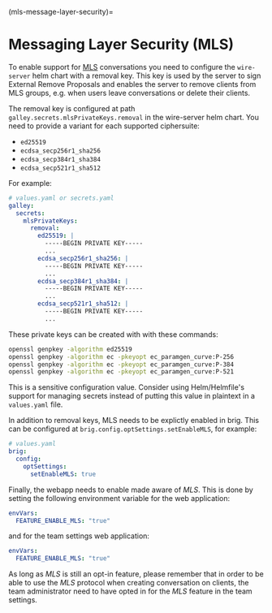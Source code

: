 (mls-message-layer-security)=

# Messaging Layer Security (MLS)

To enable support for [MLS](https://datatracker.ietf.org/wg/mls/documents/)
conversations you need to configure the `wire-server` helm chart with a removal
key. This key is used by the server to sign External Remove Proposals and
enables the server to remove clients from MLS groups, e.g. when users leave
conversations or delete their clients.

The removal key is configured at path
`galley.secrets.mlsPrivateKeys.removal` in the wire-server helm chart.
You need to provide a variant for each supported ciphersuite:
- `ed25519`
- `ecdsa_secp256r1_sha256`
- `ecdsa_secp384r1_sha384`
- `ecdsa_secp521r1_sha512`


For example:

```yaml
# values.yaml or secrets.yaml
galley:
  secrets:
    mlsPrivateKeys:
      removal:
        ed25519: |
          -----BEGIN PRIVATE KEY-----
          ...
        ecdsa_secp256r1_sha256: |
          -----BEGIN PRIVATE KEY-----
          ...
        ecdsa_secp384r1_sha384: |
          -----BEGIN PRIVATE KEY-----
          ...
        ecdsa_secp521r1_sha512: |
          -----BEGIN PRIVATE KEY-----
          ...
```

These private keys can be created with with these commands:

```sh
openssl genpkey -algorithm ed25519
openssl genpkey -algorithm ec -pkeyopt ec_paramgen_curve:P-256
openssl genpkey -algorithm ec -pkeyopt ec_paramgen_curve:P-384
openssl genpkey -algorithm ec -pkeyopt ec_paramgen_curve:P-521
```

This is a sensitive configuration value. Consider using Helm/Helmfile's support
for managing secrets instead of putting this value in plaintext in a
`values.yaml` file.

In addition to removal keys, MLS needs to be explictly enabled in brig. This can be configured at
`brig.config.optSettings.setEnableMLS`, for example:

```yaml
# values.yaml
brig:
  config:
    optSettings:
      setEnableMLS: true
```

Finally, the webapp needs to enable made aware of *MLS*. This is done by
setting the following environment variable for the web application:

```yaml
envVars:
  FEATURE_ENABLE_MLS: "true"
```

and for the team settings web application:

```yaml
envVars:
  FEATURE_ENABLE_MLS: "true"
```

As long as *MLS* is still an opt-in feature, please remember that in order to be able
to use the *MLS* protocol when creating conversation on clients, the team administrator
need to have opted in for the *MLS* feature in the team settings.
